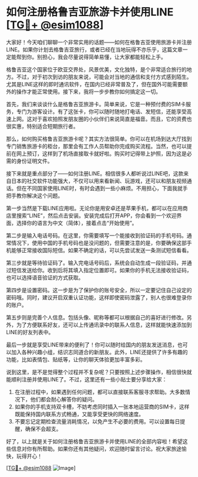 # 如何注册格鲁吉亚旅游卡并使用LINE [[TG💪+ @esim1088](https://t.me/s/esim1088)]

大家好！今天咱们聊聊一个非常实用的话题——如何在格鲁吉亚使用旅游卡并注册LINE。如果你计划去格鲁吉亚旅行，或者已经在当地玩得不亦乐乎，这篇文章一定能帮到你。别担心，我会尽量说得简单易懂，让大家都能轻松上手。

格鲁吉亚这个国家位于欧亚交界处，风景优美，文化独特，是个非常适合旅行的地方。不过，对于初次到访的朋友来说，可能会对当地的通信和支付方式感到陌生。尤其是LINE这样的即时通讯软件，在国内已经非常普及了，但在国外可能需要额外的操作才能正常使用。接下来，我将一步步教你如何搞定这一切。

首先，我们来谈谈什么是格鲁吉亚旅游卡。简单来说，它是一种预付费的SIM卡服务，专门为游客设计。有了这张卡，你可以随时随地打电话、发短信，还能享受高速上网。这对于喜欢拍照发朋友圈的小伙伴们来说简直是福音。而且，它的资费也很实惠，特别适合短期旅行者。

那么，如何购买格鲁吉亚旅游卡呢？其实方法很简单。你可以在机场到达大厅找到专门销售旅游卡的柜台，那里会有工作人员帮助你完成购买流程。当然，也可以提前在网上预订，这样到了机场直接取卡就好啦。购买时记得带上护照，因为这是必需的身份证明文件。

接下来就是重点部分了——如何注册LINE。相信很多人都听说过LINE吧，这款来自日本的社交软件功能强大，不仅可以用来看新闻、玩游戏，还可以和朋友视频通话。但在不同国家使用LINE时，有时会遇到一些小麻烦。不用担心，下面我就手把手教你解决这个问题。

第一步当然是下载LINE应用啦。无论你是用安卓还是苹果手机，都可以在应用商店里搜索“LINE”，然后点击安装。安装完成后打开APP，你会看到一个欢迎界面，选择你的语言为中文（简体），接着点击“开始使用”。

第二步是输入电话号码。在这里，你需要填写一个能接收到验证码的手机号码。通常情况下，使用中国的手机号码也是没问题的，但需要注意的是，你要确保这部手机能够正常接收国际短信。如果不确定的话，可以先尝试发送一条测试短信看看。

第三步就是等待验证码了。输入完电话号码后，系统会自动生成一段验证码，并通过短信发送给你。收到后将其填入指定位置即可。如果你的手机无法接收验证码，也可以选择语音验证的方式获取。

第四步是设置密码。这一步是为了保护你的账号安全，所以一定要记住自己设定的密码哦。同时，建议开启双重认证功能，这样即使密码泄露了，别人也很难登录你的账户。

第五步则是完善个人信息。包括头像、昵称等都可以根据自己的喜好进行修改。另外，为了方便联系好友，还可以上传通讯录中的联系人信息，这样就能快速添加到LINE的好友列表中。

最后一步就是享受LINE带来的便利了！你可以随时给国内的朋友发送消息，也可以加入各种兴趣小组，结识志同道合的新朋友。此外，LINE还提供了许多有趣的功能，比如表情包、贴纸等，让你的聊天体验更加丰富多彩。

说到这里，是不是觉得整个过程并不复杂呢？只要按照上述步骤操作，相信很快就能顺利注册并使用LINE了。不过，这里还有一些小贴士要分享给大家：

1. 在注册过程中，如果遇到任何问题，都可以直接联系客服寻求帮助。大多数情况下，他们都会耐心解答你的疑问。
2. 如果你的手机支持双卡槽，不妨考虑同时插入一张本地运营商的SIM卡，这样既能保持国内联系方式畅通，又能享受更快的网络速度。
3. 不要忘记定期检查流量消耗情况，以免产生不必要的费用。可以设置每日提醒，确保不会超支。

好了，以上就是关于如何注册格鲁吉亚旅游卡并使用LINE的全部内容啦！希望这些信息对你有所帮助。如果你还有其他疑问，欢迎随时留言讨论。祝大家旅途愉快，玩得开心！

[[TG💪+ @esim1088](https://t.me/s/esim1088) ![Image](https://i.postimg.cc/4NQfJmqS/Snipaste-2025-05-13-00-14-12.png)]